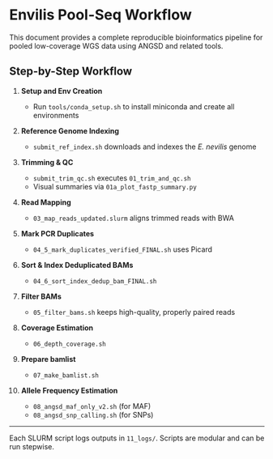 # Envilis Pool-Seq Workflow

This document provides a complete reproducible bioinformatics pipeline for pooled low-coverage WGS data using ANGSD and related tools.

## Step-by-Step Workflow

1. **Setup and Env Creation**
   - Run `tools/conda_setup.sh` to install miniconda and create all environments

2. **Reference Genome Indexing**
   - `submit_ref_index.sh` downloads and indexes the *E. nevilis* genome

3. **Trimming & QC**
   - `submit_trim_qc.sh` executes `01_trim_and_qc.sh`
   - Visual summaries via `01a_plot_fastp_summary.py`

4. **Read Mapping**
   - `03_map_reads_updated.slurm` aligns trimmed reads with BWA

5. **Mark PCR Duplicates**
   - `04_5_mark_duplicates_verified_FINAL.sh` uses Picard

6. **Sort & Index Deduplicated BAMs**
   - `04_6_sort_index_dedup_bam_FINAL.sh`

7. **Filter BAMs**
   - `05_filter_bams.sh` keeps high-quality, properly paired reads

8. **Coverage Estimation**
   - `06_depth_coverage.sh`

9. **Prepare bamlist**
   - `07_make_bamlist.sh`

10. **Allele Frequency Estimation**
    - `08_angsd_maf_only_v2.sh` (for MAF)
    - `08_angsd_snp_calling.sh` (for SNPs)

---

Each SLURM script logs outputs in `11_logs/`. Scripts are modular and can be run stepwise.
